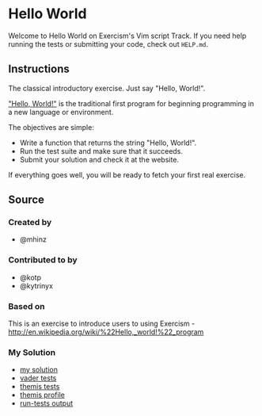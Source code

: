 # Hello World

Welcome to Hello World on Exercism's Vim script Track.
If you need help running the tests or submitting your code, check out `HELP.md`.

## Instructions

The classical introductory exercise. Just say "Hello, World!".

["Hello, World!"](http://en.wikipedia.org/wiki/%22Hello,_world!%22_program) is
the traditional first program for beginning programming in a new language
or environment.

The objectives are simple:

- Write a function that returns the string "Hello, World!".
- Run the test suite and make sure that it succeeds.
- Submit your solution and check it at the website.

If everything goes well, you will be ready to fetch your first real exercise.

## Source

### Created by

- @mhinz

### Contributed to by

- @kotp
- @kytrinyx

### Based on

This is an exercise to introduce users to using Exercism - http://en.wikipedia.org/wiki/%22Hello,_world!%22_program

### My Solution

- [my solution](./hello_world.vim)
- [vader tests](./hello_world.vader)
- [themis tests](./themis.vimspec)
- [themis profile](./profile.txt)
- [run-tests output](./run-tests-vimscript.txt)
